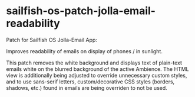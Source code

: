 # sailfish-os-patch-jolla-email-readability

Patch for Sailfish OS Jolla-Email App:

Improves readability of emails on display of phones / in sunlight.

This patch removes the white background and displays text of plain-text emails white on the blurred background of the active Ambience.
The HTML view is additionally being adjusted to override unnecessary custom styles, and to use sans-serif letters, custom/decorative CSS styles (borders, shadows, etc.) found in emails are being overriden to not be used.

